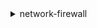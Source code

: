 <details>

<summary>
network-firewall
</summary>

- <details><summary>associate-firewall-policy</summary>

  * --update-token
  * --firewall-arn
  * --firewall-name
  * --firewall-policy-arn
  * --cli-input-json
  * --cli-input-yaml
  * --generate-cli-skeleton


- <details><summary>associate-subnets</summary>

  * --update-token
  * --firewall-arn
  * --firewall-name
  * --subnet-mappings
  * --cli-input-json
  * --cli-input-yaml
  * --generate-cli-skeleton


- <details><summary>create-firewall</summary>

  * --firewall-name
  * --firewall-policy-arn
  * --vpc-id
  * --subnet-mappings
  * --delete-protection
  * --no-delete-protection
  * --subnet-change-protection
  * --no-subnet-change-protection
  * --firewall-policy-change-protection
  * --no-firewall-policy-change-protection
  * --description
  * --tags
  * --cli-input-json
  * --cli-input-yaml
  * --generate-cli-skeleton


- <details><summary>create-firewall-policy</summary>

  * --firewall-policy-name
  * --firewall-policy
  * --description
  * --tags
  * --dry-run
  * --no-dry-run
  * --cli-input-json
  * --cli-input-yaml
  * --generate-cli-skeleton


- <details><summary>create-rule-group</summary>

  * --rule-group-name
  * --rule-group
  * --rules
  * --type
  * --description
  * --capacity
  * --tags
  * --dry-run
  * --no-dry-run
  * --cli-input-json
  * --cli-input-yaml
  * --generate-cli-skeleton


- <details><summary>delete-firewall</summary>

  * --firewall-name
  * --firewall-arn
  * --cli-input-json
  * --cli-input-yaml
  * --generate-cli-skeleton


- <details><summary>delete-firewall-policy</summary>

  * --firewall-policy-name
  * --firewall-policy-arn
  * --cli-input-json
  * --cli-input-yaml
  * --generate-cli-skeleton


- <details><summary>delete-resource-policy</summary>

  * --resource-arn
  * --cli-input-json
  * --cli-input-yaml
  * --generate-cli-skeleton


- <details><summary>delete-rule-group</summary>

  * --rule-group-name
  * --rule-group-arn
  * --type
  * --cli-input-json
  * --cli-input-yaml
  * --generate-cli-skeleton


- <details><summary>describe-firewall</summary>

  * --firewall-name
  * --firewall-arn
  * --cli-input-json
  * --cli-input-yaml
  * --generate-cli-skeleton


- <details><summary>describe-firewall-policy</summary>

  * --firewall-policy-name
  * --firewall-policy-arn
  * --cli-input-json
  * --cli-input-yaml
  * --generate-cli-skeleton


- <details><summary>describe-logging-configuration</summary>

  * --firewall-arn
  * --firewall-name
  * --cli-input-json
  * --cli-input-yaml
  * --generate-cli-skeleton


- <details><summary>describe-resource-policy</summary>

  * --resource-arn
  * --cli-input-json
  * --cli-input-yaml
  * --generate-cli-skeleton


- <details><summary>describe-rule-group</summary>

  * --rule-group-name
  * --rule-group-arn
  * --type
  * --cli-input-json
  * --cli-input-yaml
  * --generate-cli-skeleton


- <details><summary>disassociate-subnets</summary>

  * --update-token
  * --firewall-arn
  * --firewall-name
  * --subnet-ids
  * --cli-input-json
  * --cli-input-yaml
  * --generate-cli-skeleton


- <details><summary>help</summary>

  * 


- <details><summary>list-firewall-policies</summary>

  * --cli-input-json
  * --cli-input-yaml
  * --starting-token
  * --page-size
  * --max-items
  * --generate-cli-skeleton


- <details><summary>list-firewalls</summary>

  * --vpc-ids
  * --cli-input-json
  * --cli-input-yaml
  * --starting-token
  * --page-size
  * --max-items
  * --generate-cli-skeleton


- <details><summary>list-rule-groups</summary>

  * --cli-input-json
  * --cli-input-yaml
  * --starting-token
  * --page-size
  * --max-items
  * --generate-cli-skeleton


- <details><summary>list-tags-for-resource</summary>

  * --resource-arn
  * --cli-input-json
  * --cli-input-yaml
  * --starting-token
  * --page-size
  * --max-items
  * --generate-cli-skeleton


- <details><summary>put-resource-policy</summary>

  * --resource-arn
  * --policy
  * --cli-input-json
  * --cli-input-yaml
  * --generate-cli-skeleton


- <details><summary>tag-resource</summary>

  * --resource-arn
  * --tags
  * --cli-input-json
  * --cli-input-yaml
  * --generate-cli-skeleton


- <details><summary>untag-resource</summary>

  * --resource-arn
  * --tag-keys
  * --cli-input-json
  * --cli-input-yaml
  * --generate-cli-skeleton


- <details><summary>update-firewall-delete-protection</summary>

  * --update-token
  * --firewall-arn
  * --firewall-name
  * --delete-protection
  * --no-delete-protection
  * --cli-input-json
  * --cli-input-yaml
  * --generate-cli-skeleton


- <details><summary>update-firewall-description</summary>

  * --update-token
  * --firewall-arn
  * --firewall-name
  * --description
  * --cli-input-json
  * --cli-input-yaml
  * --generate-cli-skeleton


- <details><summary>update-firewall-policy</summary>

  * --update-token
  * --firewall-policy-arn
  * --firewall-policy-name
  * --firewall-policy
  * --description
  * --dry-run
  * --no-dry-run
  * --cli-input-json
  * --cli-input-yaml
  * --generate-cli-skeleton


- <details><summary>update-firewall-policy-change-protection</summary>

  * --update-token
  * --firewall-arn
  * --firewall-name
  * --firewall-policy-change-protection
  * --no-firewall-policy-change-protection
  * --cli-input-json
  * --cli-input-yaml
  * --generate-cli-skeleton


- <details><summary>update-logging-configuration</summary>

  * --firewall-arn
  * --firewall-name
  * --logging-configuration
  * --cli-input-json
  * --cli-input-yaml
  * --generate-cli-skeleton


- <details><summary>update-rule-group</summary>

  * --update-token
  * --rule-group-arn
  * --rule-group-name
  * --rule-group
  * --rules
  * --type
  * --description
  * --dry-run
  * --no-dry-run
  * --cli-input-json
  * --cli-input-yaml
  * --generate-cli-skeleton


- <details><summary>update-subnet-change-protection</summary>

  * --update-token
  * --firewall-arn
  * --firewall-name
  * --subnet-change-protection
  * --no-subnet-change-protection
  * --cli-input-json
  * --cli-input-yaml
  * --generate-cli-skeleton


</details>

